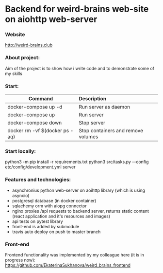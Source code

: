 # Backend for weird-brains web-site on aiohttp web-server

### Website
http://weird-brains.club

### About project:
Aim of the project is to show how i write code and to demonstrate some of my skills

### Start:
| Command                           | Description                        |
| --------------------------------- | :--------------------------------- |
| docker-compose up -d              | Run server as daemon               | 
| docker-compose up                 | Run server                         | 
| docker-compose down               | Stop server                        | 
| docker rm -vf $(docker ps -aq)    | Stop containers and remove volumes | 
  
### Start locally:
  python3 -m pip install -r requirements.txt 
  python3 src/tasks.py --config etc/config/development.yml server

### Features and technologies:
* asynchronius python web-server on aoihttp library (which is using asyncio)
* postgresql database (in docker container)
* sqlachemy orm with aiopg connector
* nginx proxies /api requests to backend server, returns static content (react application and it's resources and images)
* api tests on pytest library
* front-end is added by submodule
* travis auto deploy on push to master branch

### Front-end
Frontend functionality was implemented by my colleague here (it is in progress now): https://github.com/EkaterinaSukhanova/weird_brains_frontend

